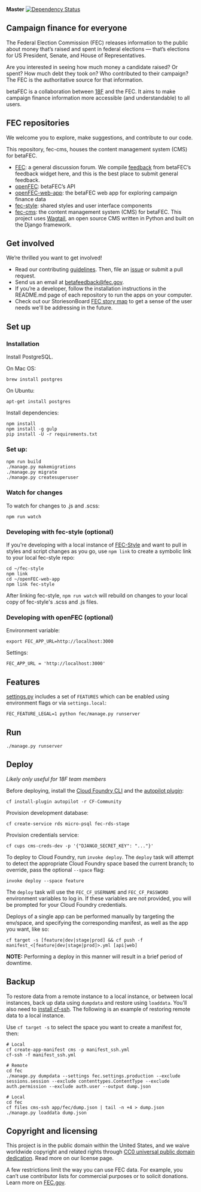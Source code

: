 **Master**
[![Dependency Status](https://gemnasium.com/badges/github.com/18F/fec-cms.svg)](https://gemnasium.com/github.com/18F/fec-cms)

## Campaign finance for everyone

The Federal Election Commission (FEC) releases information to the public about money that’s raised and spent in federal elections — that’s elections for US President, Senate, and House of Representatives.

Are you interested in seeing how much money a candidate raised? Or spent? How much debt they took on? Who contributed to their campaign? The FEC is the authoritative source for that information.

betaFEC is a collaboration between [18F](http://18f.gsa.gov)  and the FEC. It aims to make campaign finance information more accessible (and understandable) to all users.

## FEC repositories
We welcome you to explore, make suggestions, and contribute to our code.

This repository, fec-cms, houses the content management system (CMS) for betaFEC.

- [FEC](https://github.com/18F/fec): a general discussion forum. We compile [feedback](https://github.com/18F/fec/issues) from betaFEC’s feedback widget here, and this is the best place to submit general feedback.
- [openFEC](https://github.com/18F/openfec): betaFEC’s API
- [openFEC-web-app](https://github.com/18f/openfec-web-app): the betaFEC web app for exploring campaign finance data
- [fec-style](https://github.com/18F/fec-style): shared styles and user interface components
- [fec-cms](https://github.com/18F/fec-cms): the content management system (CMS) for betaFEC. This project uses [Wagtail](https://github.com/torchbox/wagtail), an open source CMS written in Python and built on the Django framework.

## Get involved

We’re thrilled you want to get involved!
- Read our contributing [guidelines](https://github.com/18F/openfec/blob/master/CONTRIBUTING.md). Then, file an [issue](https://github.com/18F/fec/issues) or submit a pull request.
- Send us an email at betafeedback@fec.gov.
- If you’re a developer, follow the installation instructions in the README.md page of each repository to run the apps on your computer.
- Check out our StoriesonBoard [FEC story map](https://18f.storiesonboard.com/m/fec) to get a sense of the user needs we'll be addressing in the future.


## Set up

### Installation
Install PostgreSQL.

On Mac OS:

    brew install postgres

On Ubuntu:

    apt-get install postgres

Install dependencies:

    npm install
    npm install -g gulp
    pip install -U -r requirements.txt

### Set up:

    npm run build
    ./manage.py makemigrations
    ./manage.py migrate
    ./manage.py createsuperuser

### Watch for changes
To watch for changes to .js and .scss:

    npm run watch

### Developing with fec-style (optional)
If you're developing with a local instance of [FEC-Style](https://github.com/18F/fec-style) and want to pull in styles and script changes as you go, use `npm link` to create a symbolic link to your local fec-style repo:

    cd ~/fec-style
    npm link
    cd ~/openFEC-web-app
    npm link fec-style

After linking fec-style, `npm run watch` will rebuild on changes to your local copy of fec-style's .scss and .js files.

### Developing with openFEC (optional)
Environment variable:

    export FEC_APP_URL=http://localhost:3000

Settings:

    FEC_APP_URL = 'http://localhost:3000'

## Features
[settings.py](https://github.com/18F/fec-cms/blob/develop/fec/fec/settings/base.py) includes a set of `FEATURES` which can be enabled using environment flags or via `settings.local`:

    FEC_FEATURE_LEGAL=1 python fec/manage.py runserver

## Run

    ./manage.py runserver

## Deploy

*Likely only useful for 18F team members*

Before deploying, install the [Cloud Foundry CLI](https://docs.cloudfoundry.org/devguide/cf-cli/install-go-cli.html) and the [autopilot plugin](https://github.com/concourse/autopilot):

    cf install-plugin autopilot -r CF-Community

Provision development database:

    cf create-service rds micro-psql fec-rds-stage

Provision credentials service:

    cf cups cms-creds-dev -p '{"DJANGO_SECRET_KEY": "..."}'

To deploy to Cloud Foundry, run `invoke deploy`. The `deploy` task will attempt to detect the appropriate
Cloud Foundry space based the current branch; to override, pass the optional `--space` flag:

    invoke deploy --space feature

The `deploy` task will use the `FEC_CF_USERNAME` and `FEC_CF_PASSWORD` environment variables to log in.
If these variables are not provided, you will be prompted for your Cloud Foundry credentials.

Deploys of a single app can be performed manually by targeting the env/space, and specifying the corresponding manifest, as well as the app you want, like so:

    cf target -s [feature|dev|stage|prod] && cf push -f manifest_<[feature|dev|stage|prod]>.yml [api|web]

**NOTE:**  Performing a deploy in this manner will result in a brief period of downtime.


## Backup
To restore data from a remote instance to a local instance, or between local instances, back up data using `dumpdata` and restore using `loaddata`. You'll also need to [install cf-ssh](https://docs.cloud.gov/getting-started/cf-ssh/). The following is an example of restoring remote data to a local instance.

Use `cf target -s` to select the space you want to create a manifest for, then:

    # Local
    cf create-app-manifest cms -p manifest_ssh.yml
    cf-ssh -f manifest_ssh.yml

    # Remote
    cd fec
    ./manage.py dumpdata --settings fec.settings.production --exclude sessions.session --exclude contenttypes.ContentType --exclude auth.permission --exclude auth.user --output dump.json

    # Local
    cd fec
    cf files cms-ssh app/fec/dump.json | tail -n +4 > dump.json
    ./manage.py loaddata dump.json


## Copyright and licensing
This project is in the public domain within the United States, and we waive worldwide copyright and related rights through [CC0 universal public domain dedication](https://creativecommons.org/publicdomain/zero/1.0/). Read more on our license page.

A few restrictions limit the way you can use FEC data. For example, you can’t use contributor lists for commercial purposes or to solicit donations. Learn more on [FEC.gov](http://FEC.gov).

